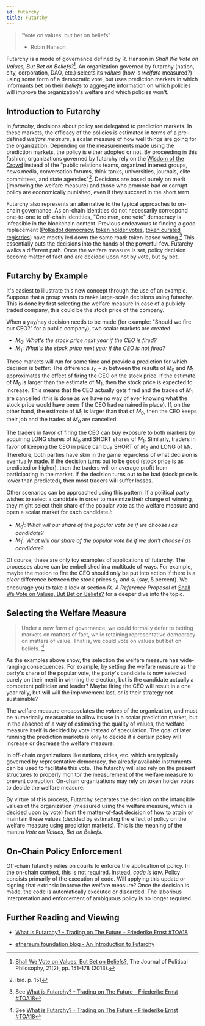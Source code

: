 ```yaml
---
id: futarchy
title: Futarchy
---
```


> "Vote on values, but bet on beliefs"
>
> - Robin Hanson

Futarchy is a mode of governance defined by R. Hanson in _Shall We Vote on
Values, But Bet on Beliefs?_[^1]. An organization governed by futarchy (nation,
city, corporation, DAO, etc.) selects its _values_ (how is _welfare_ measured?)
using some form of a democratic vote, but uses prediction markets in which
informants bet on their _beliefs_ to aggregate information on which policies
will improve the organization's welfare and which policies won't.

[^1]:
    [Shall We Vote on Values, But Bet on Beliefs?](https://www.researchgate.net/publication/277294676_Shall_We_Vote_on_Values_But_Bet_on_Beliefs),
    The Journal of Political Philosophy, 21(2), pp. 151–178 (2013).

## Introduction to Futarchy

In _futarchy_, decisions about policy are delegated to prediction markets. In
these markets, the efficacy of the policies is estimated in terms of a
pre-defined _welfare measure_, a scalar measure of how well things are going for
the organization. Depending on the measurements made using the prediction
markets, the policy is either adopted or not. By proceeding in this fashion,
organizations governed by futarchy rely on the
[Wisdom of the Crowd](https://en.wikipedia.org/wiki/Wisdom_of_the_crowd) instead
of the "public relations teams, organized interest groups, news media,
conversation forums, think tanks, universities, journals, elite committees, and
state agencies"[^2]. Decisions are based purely on merit (improving the welfare
measure) and those who promote bad or corrupt policy are economically punished,
even if they succeed in the short term.

Futarchy also represents an alternative to the typical approaches to on-chain
governance. As on-chain identities do not necessarily correspond one-to-one to
off-chain identities, "One man, one vote" democracy is infeasible in the
blockchain context. Previous endeavours to finding a good replacement
([Polkadot democracy](https://wiki.polkadot.network/docs/maintain-guides-democracy),
[token holder votes](https://vote.polkadot.network),
[token curated registries](https://education.district0x.io/general-topics/understanding-ethereum/token-curated-registry/))
have mostly led down the same road: token-based voting.[^3] This essentially
puts the decisions into the hands of the powerful few. Futarchy walks a
different path. Once the welfare measure is set, policy decision become matter
of fact and are decided upon not by vote, but by bet.

[^2]: ibid. p. 151
[^3]:
    See
    [What is Futarchy? - Trading on The Future - Friederike Ernst #TOA18](https://www.youtube.com/watch?v=XonwBPXpyJQ)

## Futarchy by Example

It's easiest to illustrate this new concept through the use of an example.
Suppose that a group wants to make large-scale decisions using futarchy. This is
done by first selecting the welfare measure In case of a publicly traded
company, this could be the stock price of the company.

When a yay/nay decision needs to be made (for example: "Should we fire our CEO?"
for a public company), two scalar markets are created:

- $M_0$: _What's the stock price next year if the CEO is fired?_
- $M_1$: _What's the stock price next year if the CEO is not fired?_

These markets will run for some time and provide a prediction for which decision
is _better_: The difference $s_0 - s_1$ between the results of $M_0$ and $M_1$
approximates the effect of firing the CEO on the stock price. If the estimate of
$M_0$ is larger than the estimate of $M_1$, then the stock price is expected to
increase. This means that the CEO actually gets fired and the trades of $M_1$
are cancelled (this is done as we have no way of ever knowing what the stock
price would have been if the CEO had remained in place). If, on the other hand,
the estimate of $M_1$ is larger than that of $M_0$, then the CEO keeps their job
and the trades of $M_0$ are cancelled.

The traders in favor of firing the CEO can buy exposure to both markers by
acquiring LONG shares of $M_0$ and SHORT shares of $M_1$. Similarly, traders in
favor of keeping the CEO in place can buy SHORT of $M_0$ and LONG of $M_1$.
Therefore, both parties have skin in the game regardless of what decision is
eventually made. If the decision turns out to be good (stock price is as
predicted or higher), then the traders will on average profit from participating
in the market. If the decision turns out to be bad (stock price is lower than
predicted), then most traders will suffer losses.

Other scenarios can be approached using this pattern. If a political party
wishes to select a candidate in order to maximize their change of winning, they
might select their share of the popular vote as the welfare measure and open a
scalar market for each candidate $i$:

- $M^i_0$: _What will our share of the popular vote be if we choose $i$ as
  candidate?_
- $M^i_1$: _What will our share of the popular vote be if we don't choose $i$ as
  candidate?_

Of course, these are only toy examples of applications of futarchy. The
processes above can be embellished in a multitude of ways. For example, maybe
the motion to fire the CEO should only be put into action if there is a _clear_
difference between the stock prices $s_0$ and $s_1$ (say, 5 percent). We
encourage you to take a look at section _IX. A Reference Proposal_ of
[Shall We Vote on Values, But Bet on Beliefs?](https://www.researchgate.net/publication/277294676_Shall_We_Vote_on_Values_But_Bet_on_Beliefs)
for a deeper dive into the topic.

## Selecting the Welfare Measure

> Under a new form of governance, we could formally defer to betting markets on
> matters of fact, while retaining representative democracy on matters of value.
> That is, we could vote on values but bet on beliefs. [^3]

[^3]: ibid. p. 174-175

As the examples above show, the selection the welfare measure has wide-ranging
consequences. For example, by setting the welfare measure as the party's share
of the popular vote, the party's candidate is now selected purely on their merit
in winning the election, but is the candidate actually a competent politician
and leader? Maybe firing the CEO will result in a one year rally, but will will
the improvement last, or is their strategy not sustainable?

The welfare measure encapsulates the _values_ of the organization, and must be
numerically measurable to allow its use in a scalar prediction market, but in
the absence of a way of estimating the quality of values, the welfare measure
itself is decided by vote instead of speculation. The goal of later running the
prediction markets is only to decide if a certain policy will increase or
decrease the welfare measure.

In off-chain organizations like nations, cities, etc. which are typically
governed by representative democracy, the already available instruments can be
used to facilitate this vote. The futarchy will also rely on the present
structures to properly monitor the measurement of the welfare measure to prevent
corruption. On-chain organizations may rely on token holder votes to decide the
welfare measure.

By virtue of this process, Futarchy separates the decision on the intangible
values of the organization (measured using the welfare measure, which is decided
upon by vote) from the matter-of-fact decision of how to attain or maintain
these values (decided by estimating the effect of policy on the welfare measure
using prediction markets). This is the meaning of the mantra _Vote on Values,
Bet on Beliefs_.

## On-Chain Policy Enforcement

Off-chain futarchy relies on courts to enforce the application of policy. In the
on-chain context, this is not required. Instead, _code is law_. Policy consists
primarily of the execution of code. Will applying this update or signing that
extrinsic improve the welfare measure? Once the decision is made, the code is
automatically executed or discarded. The laborious interpretation and
enforcement of ambiguous policy is no longer required.

## Further Reading and Viewing

- [What is Futarchy? - Trading on The Future - Friederike Ernst #TOA18](https://www.youtube.com/watch?v=XonwBPXpyJQ)

- [ethereum foundation blog - An Introduction to Futarchy](https://blog.ethereum.org/2014/08/21/introduction-futarchy/)
